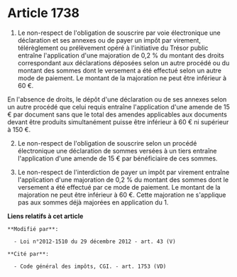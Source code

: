 # Article 1738

1. Le non-respect de l'obligation de souscrire par voie électronique une déclaration et ses annexes ou de payer un impôt par
virement, télérèglement ou prélèvement opéré à l'initiative du Trésor public entraîne l'application d'une majoration de 0,2 %
du montant des droits correspondant aux déclarations déposées selon un autre procédé ou du montant des sommes dont le
versement a été effectué selon un autre mode de paiement. Le montant de la majoration ne peut être inférieur à 60 €.

En l'absence de droits, le dépôt d'une déclaration ou de ses annexes selon un autre procédé que celui requis entraîne
l'application d'une amende de 15 € par document sans que le total des amendes applicables aux documents devant être produits
simultanément puisse être inférieur à 60 € ni supérieur à 150 €.

2. Le non-respect de l'obligation de souscrire selon un procédé électronique une déclaration de sommes versées à un tiers
entraîne l'application d'une amende de 15 € par bénéficiaire de ces sommes.

3. Le non-respect de l'interdiction de payer un impôt par virement entraîne l'application d'une majoration de 0,2 % du
montant des sommes dont le versement a été effectué par ce mode de paiement. Le montant de la majoration ne peut être
inférieur à 60 €. Cette majoration ne s'applique pas aux sommes déjà majorées en application du 1.

**Liens relatifs à cet article**

	**Modifié par**:

	  - Loi n°2012-1510 du 29 décembre 2012 - art. 43 (V)

	**Cité par**:

	  - Code général des impôts, CGI. - art. 1753 (VD)
